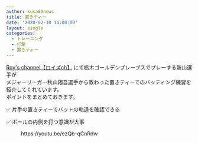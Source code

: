 ```yaml
---
author: kusa89news
title: 置きティー
date: '2020-02-10 14:00:00'
layout: single
categories:
  - トレーニング
  - 打撃
  - 置きティー
---
```


[Roy's channel【ロイズch】](https://www.youtube.com/channel/UC1sEwAPAP4ElXrKQ2TSMQDQ) にて栃木ゴールデンブレーブスでプレーする新山選手が  
メジャーリーガー秋山翔吾選手から教わった置きティーでのバッティング練習を紹介してくれています。  
ポイントをまとめておきます。

✅ 片手の置きティーでバットの軌道を確認できる

✅ ボールの内側を打つ意識が大事

<figure class="wp-block-embed-youtube wp-block-embed is-type-video is-provider-youtube wp-embed-aspect-16-9 wp-has-aspect-ratio">

<div class="wp-block-embed__wrapper">https://youtu.be/ezQb-qCnRdw</div>

</figure>